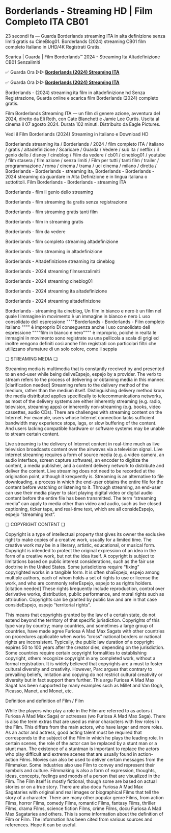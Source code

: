 # Borderlands - Streaming HD | Film Completo ITA CB01

23 secondi fa — Guarda Borderlands streaming ITA in alta definizione senza limiti gratis su CineBlog01. Borderlands (2024) streaming CB01 film completo Italiano in UHD/4K Registrati Gratis.

Scarica | Guarda | Film Borderlands™ 2024 - Streaming Ita Altadefinizione CB01 Senzalimiti

✅ Guarda Ora ▷▷ **[Borderlands (2024) Streaming ITA](https://popcorn-tv.online/it/movie/365177/borderlands)**

✅ Guarda Ora ▷▷ **[Borderlands (2024) Streaming ITA](https://popcorn-tv.online/it/movie/365177/borderlands)**

Borderlands - (2024) streaming ita film in altadefinizione hd Senza Registrazione, Guarda online e scarica film Borderlands (2024) completo gratis.

Film Borderlands Streaming ITA — un film di genere azione, avventura del 2024, diretto da Eli Roth, con Cate Blanchett e Jamie Lee Curtis. Uscita al cinema il 07 agosto 2024. Durata 102 minuti. Distribuito da Eagle Pictures.

Vedi il Film Borderlands (2024) Streaming in Italiano e Download HD

Borderlands streaming ita / Borderlands / 2024 / film completo ITA / italiano / gratis / altadefinizione / Scaricare / Guarda / Vedere / sub ita / netflix / il genio dello / disney / cineblog / Film da vedere / cb01 / cineblog01 / youtube / film stasera / film azione / senza limiti / Film per tutti / tanti film / trailer / programmazione / roma / cinema / trama / uci cinema / milano / diretta / Borderlands - Borderlands - streaming ita, Borderlands - Borderlands - 2024 streaming da guardare in Alta Definizione e in lingua italiana o sottotitoli. Film Borderlands - Borderlands - streaming ITA

Borderlands - film il genio dello streaming

Borderlands - film streaming ita gratis senza registrazione

Borderlands - film streaming gratis tanti film

Borderlands - film in streaming gratis

Borderlands - film da vedere

Borderlands - film completo streaming altadefinizione

Borderlands - film streaming in altadefinizione

Borderlands - Altadefinizione streaming ita cineblog

Borderlands - 2024 streaming filmsenzalimiti

Borderlands - 2024 streaming cineblog01

Borderlands - 2024 streaming ita altadefinizione

Borderlands - 2024 streaming altadefinizione

Borderlands - streaming ita cineblog, Un film in bianco e nero è un film nel quale l immagine in movimento è un immagine in bianco e nero L uso consolidato dell espressione """"Borderlands - Borderlands - Film completo italiano """" è improprio Di conseguenza anche l uso consolidato dell espressione """"film in bianco e nero"""" è improprio, poiché in realtà le immagini in movimento sono registrate su una pellicola a scala di grigi ed inoltre vengono definiti così anche film registrati con particolari filtri che utilizzano sfumature di un solo colore, come il seppia

❏ STREAMING MEDIA ❏

Streaming media is multimedia that is constantly received by and presented to an end-user while being deliveEspejo, espejo by a provider. The verb to stream refers to the process of delivering or obtaining media in this manner.[clarification needed] Streaming refers to the delivery method of the medium, rather than the medium itself. Distinguishing delivery method krom the media distributed applies specifically to telecommunications networks, as most of the delivery systems are either inherently streaming (e.g. radio, television, streaming apps) or inherently non-streaming (e.g. books, video cassettes, audio CDs). There are challenges with streaming content on the Internet. For example, users whose Internet connection lacks sufficient bandwidth may experience stops, lags, or slow buffering of the content. And users lacking compatible hardware or software systems may be unable to stream certain content.

Live streaming is the delivery of Internet content in real-time much as live television broadcasts content over the airwaves via a television signal. Live internet streaming requires a form of source media (e.g. a video camera, an audio interface, screen capture software), an encoder to digitize the content, a media publisher, and a content delivery network to distribute and deliver the content. Live streaming does not need to be recorded at the origination point, although it krequently is. Streaming is an alternative to file downloading, a process in which the end-user obtains the entire file for the content before watching or listening to it. Through streaming, an end-user can use their media player to start playing digital video or digital audio content before the entire file has been transmitted. The term “streaming media” can apply to media other than video and audio, such as live closed captioning, ticker tape, and real-time text, which are all consideEspejo, espejo “streaming text”.

❏ COPYRIGHT CONTENT ❏

Copyright is a type of intellectual property that gives its owner the exclusive right to make copies of a creative work, usually for a limited time. The creative work may be in a literary, artistic, educational, or musical form. Copyright is intended to protect the original expression of an idea in the form of a creative work, but not the idea itself. A copyright is subject to limitations based on public interest considerations, such as the fair use doctrine in the United States. Some jurisdictions require “fixing” copyrighted works in a tangible form. It is often shaEspejo, espejo among multiple authors, each of whom holds a set of rights to use or license the work, and who are commonly referEspejo, espejo to as rights holders.[citation needed] These rights krequently include reproduction, control over derivative works, distribution, public performance, and moral rights such as attribution. Copyrights can be granted by public law and are in that case consideEspejo, espejo “territorial rights”.

This means that copyrights granted by the law of a certain state, do not extend beyond the territory of that specific jurisdiction. Copyrights of this type vary by country; many countries, and sometimes a large group of countries, have made agree Furiosa A Mad Max Sagats with other countries on procedures applicable when works “cross” national borders or national rights are inconsistent. Typically, the public law duration of a copyright expires 50 to 100 years after the creator dies, depending on the jurisdiction. Some countries require certain copyright formalities to establishing copyright, others recognize copyright in any completed work, without a formal registration. It is widely believed that copyrights are a must to foster cultural diversity and creativity. However, Parc argues that contrary to prevailing beliefs, imitation and copying do not restrict cultural creativity or diversity but in fact support them further. This argu Furiosa A Mad Max Sagat has been supported by many examples such as Millet and Van Gogh, Picasso, Manet, and Monet, etc.

Definition and definition of Film / Film

While the players who play a role in the Film are referred to as actors ( Furiosa A Mad Max Saga) or actresses (wo Furiosa A Mad Max Saga). There is also the term extras that are used as minor characters with few roles in the Film. This differs from the main actors, who have larger and more roles. As an actor and actress, good acting talent must be required that corresponds to the subject of the Film in which he plays the leading role. In certain scenes, the role of the actor can be replaced by a stunt man or a stunt man. The existence of a stuntman is important to replace the actors who play difficult and extreme scenes that are usually found in action-action Films. Movies can also be used to deliver certain messages from the Filmmaker. Some industries also use Film to convey and represent their symbols and culture. Filmmaking is also a form of expression, thoughts, ideas, concepts, feelings and moods of a person that are visualized in the Film. The Film itself is mostly fictional, though some are based on actual stories or on a true story. There are also docu Furiosa A Mad Max Sagataries with original and real images or biographical Films that tell the story of a character. There are many other popular genre Films, from action Films, horror Films, comedy Films, romantic Films, fantasy Films, thriller Films, drama Films, science fiction Films, crime Films, docu Furiosa A Mad Max Sagataries and others. This is some information about the definition of Film or Film. The information has been cited from various sources and references. Hope it can be useful.
